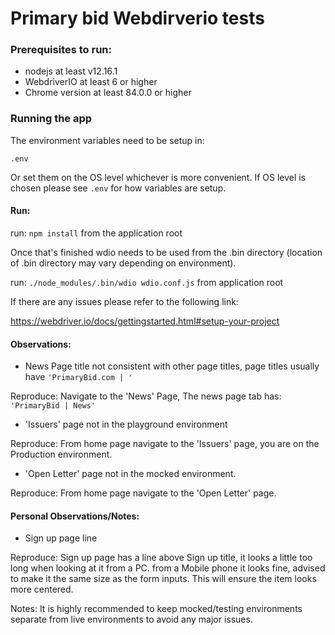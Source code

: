 # Primary bid Webdirverio tests

### Prerequisites to run:
- nodejs at least v12.16.1
- WebdriverIO at least 6 or higher
- Chrome version at least 84.0.0 or higher

### Running the app
The environment variables need to be setup in:

`.env`

Or set them on the OS level whichever is more convenient. If OS level is chosen please see `.env` for how variables are setup.

#### Run:
run: `npm install` from the application root

Once that's finished wdio needs to be used from the .bin directory (location of .bin directory may vary depending on environment).

run: `./node_modules/.bin/wdio wdio.conf.js` from application root

If there are any issues please refer to the following link:

https://webdriver.io/docs/gettingstarted.html#setup-your-project

#### Observations:

- News Page title not consistent with other page titles, page titles usually have `'PrimaryBid.com | '`

Reproduce: Navigate to the 'News' Page, The news page tab has: `'PrimaryBid | News'`

- 'Issuers' page not in the playground environment

Reproduce: From home page navigate to the 'Issuers' page, you are on the Production environment.

- 'Open Letter' page not in the mocked environment.

Reproduce: From home page navigate to the 'Open Letter' page.

#### Personal Observations/Notes:

- Sign up page line

Reproduce: Sign up page has a line above Sign up title, it looks a little too long when looking at it from a PC. from a Mobile phone it looks fine, advised to make it the same size as the form inputs. This will ensure the item looks more centered.

Notes: It is highly recommended to keep mocked/testing environments separate from live environments to avoid any major issues.
